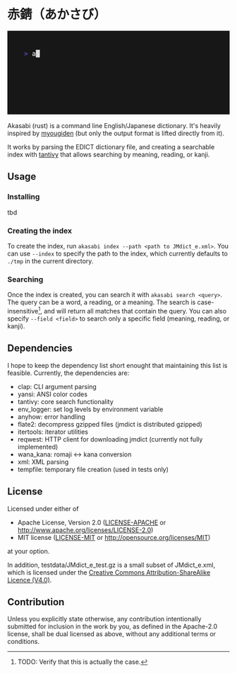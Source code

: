 # 赤錆（あかさび）

![](misc/demo.gif)

Akasabi (rust) is a command line English/Japanese dictionary. It's heavily inspired by [myougiden](https://github.com/melissaboiko/myougiden) (but only the output format is lifted directly from it).

It works by parsing the EDICT dictionary file, and creating a searchable index with [tantivy](https://github.com/quickwit-oss/tantivy) that allows searching by meaning, reading, or kanji.

## Usage

### Installing

tbd

### Creating the index

To create the index, run `akasabi index --path <path to JMdict_e.xml>`. You can use `--index` to specify the path to the index, which currently defaults to `./tmp` in the current directory.

### Searching

Once the index is created, you can search it with `akasabi search <query>`. The query can be a word, a reading, or a meaning. The search is case-insensitive[^1], and will return all matches that contain the query. You can also specify `--field <field>` to search only a specific field (meaning, reading, or kanji).

[^1]: TODO: Verify that this is actually the case.

## Dependencies

I hope to keep the dependency list short enought that maintaining this list is feasible. Currently, the dependencies are:

- clap: CLI argument parsing
- yansi: ANSI color codes
- tantivy: core search functionality
- env_logger: set log levels by environment variable
- anyhow: error handling
- flate2: decompress gzipped files (jmdict is distributed gzipped)
- itertools: iterator utilities
- reqwest: HTTP client for downloading jmdict (currently not fully implemented)
- wana_kana: romaji <-> kana conversion
- xml: XML parsing
- tempfile: temporary file creation (used in tests only)

## License

Licensed under either of

- Apache License, Version 2.0
  ([LICENSE-APACHE](LICENSE-APACHE) or http://www.apache.org/licenses/LICENSE-2.0)
- MIT license
  ([LICENSE-MIT](LICENSE-MIT) or http://opensource.org/licenses/MIT)

at your option.

In addition, testdata/JMdict_e_test.gz is a small subset of JMdict_e.xml, which is licensed under the [Creative Commons Attribution-ShareAlike Licence (V4.0)](http://www.edrdg.org/edrdg/licence.html).

## Contribution

Unless you explicitly state otherwise, any contribution intentionally submitted
for inclusion in the work by you, as defined in the Apache-2.0 license, shall be
dual licensed as above, without any additional terms or conditions.
